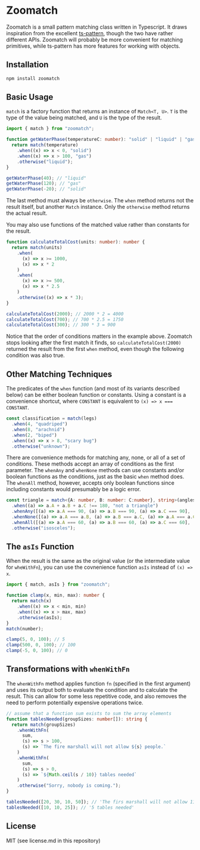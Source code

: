 # Zoomatch

Zoomatch is a small pattern matching class written in Typescript. It draws inspiration from the excellent [ts-pattern](https://github.com/gvergnaud/ts-pattern), though the two have rather different APIs. Zoomatch will probably be more convenient for matching primitives, while ts-pattern has more features for working with objects.

## Installation

```bash
npm install zoomatch
```

## Basic Usage

`match` is a factory function that returns an instance of `Match<T, U>`. `T` is the type of the value being matched, and `U` is the type of the result.

```ts
import { match } from "zoomatch";

function getWaterPhase(temperatureC: number): "solid" | "liquid" | "gas" {
  return match(temperature)
    .when((x) => x < 0, "solid")
    .when((x) => x > 100, "gas")
    .otherwise("liquid");
}

getWaterPhase(40); // "liquid"
getWaterPhase(120); // "gas"
getWaterPhase(-20); // "solid"
```

The last method must always be `otherwise`. The `when` method returns not the result itself, but another `Match` instance. Only the `otherwise` method returns the actual result.

You may also use functions of the matched value rather than constants for the result.

```ts
function calculateTotalCost(units: number): number {
  return match(units)
    .when(
      (x) => x >= 1000,
      (x) => x * 2
    )
    .when(
      (x) => x >= 500,
      (x) => x * 2.5
    )
    .otherwise((x) => x * 3);
}

calculateTotalCost(2000); // 2000 * 2 = 4000
calculateTotalCost(700); // 700 * 2.5 = 1750
calculateTotalCost(300); // 300 * 3 = 900
```

Notice that the order of conditions matters in the example above. Zoomatch stops looking after the first match
it finds, so `calculateTotalCost(2000)` returned the result from the first `when` method, even though the following
condition was also true.

## Other Matching Techniques

The predicates of the `when` function (and most of its variants described below) can be either boolean function or constants. Using a constant is a convenience shortcut, where `CONSTANT` is equivalent to `(x) => x === CONSTANT`.

```ts
const classification = match(legs)
  .when(4, "quadriped")
  .when(8, "arachnid")
  .when(2, "biped")
  .when((x) => x > 8, "scary bug")
  .otherwise("unknown");
```

There are convenience methods for matching any, none, or all of a set of conditions. These methods accept an array
of conditions as the first parameter. The `whenAny` and `whenNone` methods can use constants and/or boolean functions as the conditions, just as the basic `when` method does. The `whenAll` method, however, accepts only boolean functions since including constants would presumably be a logic error.

```ts
const triangle = match<{A: number, B: number: C:number}, string>(angles)
  .when((a) => a.A + a.B + a.C !== 180, "not a triangle")
  .whenAny([(a) => a.A === 90, (a) => a.B === 90, (a) => a.C === 90], 'right')
  .whenNone([(a) => a.A === a.B, (a) => a.B === a.C, (a) => a.A === a.C], 'scalene')
  .whenAll([(a) => a.A === 60, (a) => a.B === 60, (a) => a.C === 60], 'equilateral')
  .otherwise("isosceles");
```

## The `asIs` Function

When the result is the same as the original value (or the intermediate value for `wheWithFn`), you can use the covnenience function `asIs` instead of `(x) => x`.

```ts
import { match, asIs } from "zoomatch";

function clamp(x, min, max): number {
  return match(x)
    .when((x) => x < min, min)
    .when((x) => x > max, max)
    .otherwise(asIs);
}
match(number);

clamp(5, 0, 100); // 5
clamp(500, 0, 100); // 100
clamp(-5, 0, 100); // 0
```

## Transformations with `whenWithFn`

The `whenWithFn` method applies function `fn` (specified in the first argument) and uses its output both to evaluate the condition and to calculate the result. This can allow for some less repetitive code, and also removes the need to perform potentially expensive operations twice.

```ts
// assume that a function sum exists to sum the array elements
function tablesNeeded(groupSizes: number[]): string {
  return match(groupSizes)
    .whenWithFn(
      sum,
      (s) => s > 100,
      (s) => `The fire marshall will not allow ${s} people.`
    )
    .whenWithFn(
      sum,
      (s) => s > 0,
      (s) => `${Math.ceil(s / 10)} tables needed`
    )
    .otherwise("Sorry, nobody is coming.");
}

tablesNeeded([20, 30, 10, 50]); // 'The firs marshall will not allow 110 people'
tablesNeeded([10, 10, 25]); // '5 tables needed'
```

## License

MIT (see license.md in this repository)

